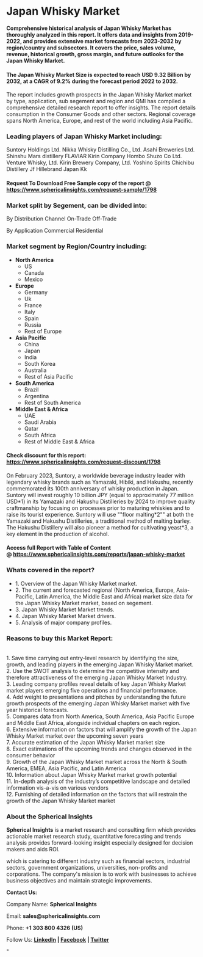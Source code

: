 <h1 class="news-post-title">Japan Whisky Market</h1>
<p><strong>Comprehensive historical analysis of Japan Whisky Market has thoroughly analyzed in this report. It offers data and insights from 2019-2022, and provides extensive market forecasts from 2023-2032 by region/country and subsectors. It covers the price, sales volume, revenue, historical growth, gross margin, and future outlooks for the Japan Whisky Market.</strong></p>
<h4><strong>The Japan Whisky Market Size is expected to reach USD 9.32 Billion by 2032, at a CAGR of 9.2% during the forecast period 2022 to 2032.</strong></h4>
<p>The report includes growth prospects in the Japan Whisky Market market by type, application, sub segement and region and QMI has compiled a comprehensive detailed research report to offer insights. The report details consumption in the Consumer Goods and other sectors. Regional coverage spans North America, Europe, and rest of the world including Asia Pacific.</p>
<h3><strong>Leading players of Japan Whisky Market including:</strong></h3>
<p>Suntory Holdings Ltd. Nikka Whisky Distilling Co., Ltd. Asahi Breweries Ltd. Shinshu Mars distillery FLAVIAR Kirin Company Hombo Shuzo Co Ltd. Venture Whisky, Ltd. Kirin Brewery Company, Ltd. Yoshino Spirits Chichibu Distillery Jf Hillebrand Japan Kk</p>
<h4>Request To Download Free Sample copy of the report  @ <a href="https://www.sphericalinsights.com/request-sample/1798">https://www.sphericalinsights.com/request-sample/1798</a></h4>
<h3><strong>Market split by Segement, can be divided into:</strong></h3>
<p>By Distribution Channel On-Trade Off-Trade</p>
<p>By Application Commercial Residential</p>
<h3><strong>Market segment by Region/Country including:</strong></h3>
<ul>
<li><strong>North America</strong>
<ul>
<li>US</li>
<li>Canada</li>
<li>Mexico</li>
</ul>
</li>
<li><strong>Europe</strong>
<ul>
<li>Germany</li>
<li>Uk</li>
<li>France</li>
<li>Italy</li>
<li>Spain</li>
<li>Russia</li>
<li>Rest of Europe</li>
</ul>
</li>
<li><strong>Asia Pacific</strong>
<ul>
<li>China</li>
<li>Japan</li>
<li>India</li>
<li>South Korea</li>
<li>Australia</li>
<li>Rest of Asia Pacific</li>
</ul>
</li>
<li><strong>South America</strong>
<ul>
<li>Brazil</li>
<li>Argentina</li>
<li>Rest of South America</li>
</ul>
</li>
<li><strong>Middle East &amp; Africa</strong>
<ul>
<li>UAE</li>
<li>Saudi Arabia</li>
<li>Qatar</li>
<li>South Africa</li>
<li>Rest of Middle East &amp; Africa</li>
</ul>
</li>
</ul>
<h4>Check discount for this report: <a href="https://www.sphericalinsights.com/request-discount/1798">https://www.sphericalinsights.com/request-discount/1798</a></h4>
<p>On February 2023, Suntory, a worldwide beverage industry leader with legendary whisky brands such as Yamazaki, Hibiki, and Hakushu, recently commemorated its 100th anniversary of whisky production in Japan. Suntory will invest roughly 10 billion JPY (equal to approximately 77 million USD*1) in its Yamazaki and Hakushu Distilleries by 2024 to improve quality craftmanship by focusing on processes prior to maturing whiskies and to raise its tourist experience. Suntory will use ""floor malting*2"" at both the Yamazaki and Hakushu Distilleries, a traditional method of malting barley. The Hakushu Distillery will also pioneer a method for cultivating yeast*3, a key element in the production of alcohol.</p>
<h4>Access full Report with Table of Content @&nbsp;<a href="https://www.sphericalinsights.com/reports/japan-whisky-market">https://www.sphericalinsights.com/reports/japan-whisky-market</a>&nbsp;</h4>
<h3><strong>Whats covered in the report?</strong></h3>
<ul>
<li>1. Overview of the Japan Whisky Market market.</li>
<li>2. The current and forecasted regional (North America, Europe, Asia-Pacific, Latin America, the Middle East and Africa) market size data for the Japan Whisky Market market, based on segement.</li>
<li>3. Japan Whisky Market Market trends.</li>
<li>4. Japan Whisky Market Market drivers.</li>
<li>5. Analysis of major company profiles.</li>
</ul>
<h3><strong>Reasons to buy this Market Report:</strong></h3>
<p><br /> 1. Save time carrying out entry-level research by identifying the size, growth, and leading players in the emerging Japan Whisky Market market.<br /> 2. Use the SWOT analysis to determine the competitive intensity and therefore attractiveness of the emerging Japan Whisky Market Industry.<br /> 3. Leading company profiles reveal details of key Japan Whisky Market market players emerging five operations and financial performance.<br /> 4. Add weight to presentations and pitches by understanding the future growth prospects of the emerging Japan Whisky Market market with five year historical forecasts.<br /> 5. Compares data from North America, South America, Asia Pacific Europe and Middle East Africa, alongside individual chapters on each region.<br /> 6. Extensive information on factors that will amplify the growth of the Japan Whisky Market market over the upcoming seven years<br /> 7. Accurate estimation of the Japan Whisky Market market size <br /> 8. Exact estimations of the upcoming trends and changes observed in the consumer behavior <br /> 9. Growth of the Japan Whisky Market market across the North &amp; South America, EMEA, Asia Pacific, and Latin America<br /> 10. Information about Japan Whisky Market market growth potential<br /> 11. In-depth analysis of the industry&rsquo;s competitive landscape and detailed information vis-a-vis on various vendors<br /> 12. Furnishing of detailed information on the factors that will restrain the growth of the Japan Whisky Market market</p>
<h3><strong>About the Spherical Insights</strong></h3>
<p><strong>Spherical Insights</strong> is a market research and consulting firm which provides actionable market research study, quantitative forecasting and trends analysis provides forward-looking insight especially designed for decision makers and aids ROI.</p>
<p>which is catering to different industry such as financial sectors, industrial sectors, government organizations, universities, non-profits and corporations. The company's mission is to work with businesses to achieve business objectives and maintain strategic improvements.</p>
<p><strong>Contact Us:</strong></p>
<p>Company Name: <strong>Spherical Insights</strong></p>
<p>Email: <strong>sales@sphericalinsights.com</strong></p>
<p>Phone: <strong>+1 303 800 4326 (US)</strong></p>
<p>Follow Us: <strong><a href="https://www.linkedin.com/company/spherical-insight/"><u>LinkedIn</u></a> | <a href="https://www.facebook.com/sphericalinsights22"><u>Facebook</u></a> | <a href="https://twitter.com/SInsights_US"><u>Twitter</u></a></strong></p>
<p>"</p>
